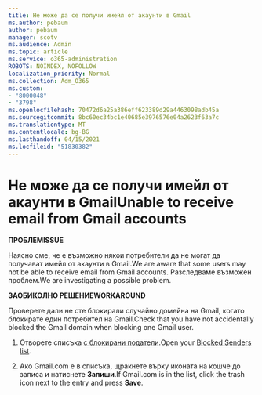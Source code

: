 ```yaml
---
title: Не може да се получи имейл от акаунти в Gmail
ms.author: pebaum
author: pebaum
manager: scotv
ms.audience: Admin
ms.topic: article
ms.service: o365-administration
ROBOTS: NOINDEX, NOFOLLOW
localization_priority: Normal
ms.collection: Adm_O365
ms.custom:
- "8000048"
- "3798"
ms.openlocfilehash: 70472d6a25a386eff623389d29a4463098adb45a
ms.sourcegitcommit: 8bc60ec34bc1e40685e3976576e04a2623f63a7c
ms.translationtype: MT
ms.contentlocale: bg-BG
ms.lasthandoff: 04/15/2021
ms.locfileid: "51830382"
---
```

# <a name="unable-to-receive-email-from-gmail-accounts"></a><span data-ttu-id="c2dc1-102">Не може да се получи имейл от акаунти в Gmail</span><span class="sxs-lookup"><span data-stu-id="c2dc1-102">Unable to receive email from Gmail accounts</span></span>

<span data-ttu-id="c2dc1-103">**ПРОБЛЕМ**</span><span class="sxs-lookup"><span data-stu-id="c2dc1-103">**ISSUE**</span></span>

<span data-ttu-id="c2dc1-104">Наясно сме, че е възможно някои потребители да не могат да получават имейл от акаунти в Gmail.</span><span class="sxs-lookup"><span data-stu-id="c2dc1-104">We are aware that some users may not be able to receive email from Gmail accounts.</span></span> <span data-ttu-id="c2dc1-105">Разследваме възможен проблем.</span><span class="sxs-lookup"><span data-stu-id="c2dc1-105">We are investigating a possible problem.</span></span>

<span data-ttu-id="c2dc1-106">**ЗАОБИКОЛНО РЕШЕНИЕ**</span><span class="sxs-lookup"><span data-stu-id="c2dc1-106">**WORKAROUND**</span></span>

<span data-ttu-id="c2dc1-107">Проверете дали не сте блокирали случайно домейна на Gmail, когато блокирате един потребител на Gmail.</span><span class="sxs-lookup"><span data-stu-id="c2dc1-107">Check that you have not accidentally blocked the Gmail domain when blocking one Gmail user.</span></span>

1. <span data-ttu-id="c2dc1-108">Отворете списъка [с блокирани податели](https://go.microsoft.com/fwlink/?linkid=2121010).</span><span class="sxs-lookup"><span data-stu-id="c2dc1-108">Open your [Blocked Senders list](https://go.microsoft.com/fwlink/?linkid=2121010).</span></span>

2. <span data-ttu-id="c2dc1-109">Ако Gmail.com е в списъка, щракнете върху иконата на кошче до записа и натиснете **Запиши**.</span><span class="sxs-lookup"><span data-stu-id="c2dc1-109">If Gmail.com is in the list, click the trash icon next to the entry and press **Save**.</span></span>
